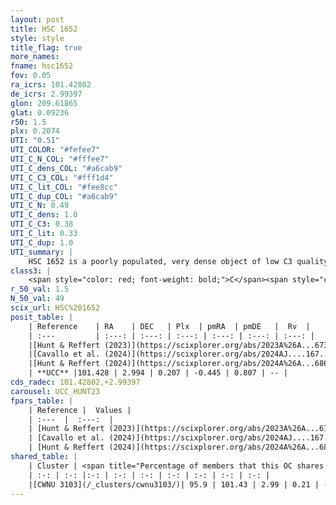 ```yaml
---
layout: post
title: HSC 1652
style: style
title_flag: true
more_names: 
fname: hsc1652
fov: 0.05
ra_icrs: 101.42802
de_icrs: 2.99397
glon: 209.61865
glat: 0.09236
r50: 1.5
plx: 0.2074
UTI: "0.51"
UTI_COLOR: "#fefee7"
UTI_C_N_COL: "#fffee7"
UTI_C_dens_COL: "#a6cab9"
UTI_C_C3_COL: "#fff1d4"
UTI_C_lit_COL: "#fee8cc"
UTI_C_dup_COL: "#a6cab9"
UTI_C_N: 0.49
UTI_C_dens: 1.0
UTI_C_C3: 0.38
UTI_C_lit: 0.33
UTI_C_dup: 1.0
UTI_summary: |
    HSC 1652 is a poorly populated, very dense object of low C3 quality. It was recently reported in the literature. This object shares a large percentage of members with a later reported entry.
class3: |
    <span style="color: red; font-weight: bold;">C</span><span style="color: #FFC300; font-weight: bold;">B</span>
r_50_val: 1.5
N_50_val: 49
scix_url: HSC%201652
posit_table: |
    | Reference    | RA    | DEC   | Plx  | pmRA  | pmDE   |  Rv  |
    | :---         | :---: | :---: | :---: | :---: | :---: | :---: |
    |[Hunt & Reffert (2023)](https://scixplorer.org/abs/2023A%26A...673A.114H) | 101.425 | 2.993 | 0.224 | -0.464 | 0.79 | 59.04 |
    |[Cavallo et al. (2024)](https://scixplorer.org/abs/2024AJ....167...12C) | 101.435 | 2.988 | 0.219 | -- | -- | -- |
    |[Hunt & Reffert (2024)](https://scixplorer.org/abs/2024A%26A...686A..42H) | 101.425 | 2.993 | 0.224 | -0.464 | 0.79 | 59.04 |
    | **UCC** |101.428 | 2.994 | 0.207 | -0.445 | 0.807 | -- | 
cds_radec: 101.42802,+2.99397
carousel: UCC_HUNT23
fpars_table: |
    | Reference |  Values |
    | :---  |  :---:  |
    | [Hunt & Reffert (2023)](https://scixplorer.org/abs/2023A%26A...673A.114H) | `AV50=2.07, diffAV50=2.602, MOD50=12.908, logAge50=8.17` |
    | [Cavallo et al. (2024)](https://scixplorer.org/abs/2024AJ....167...12C) | `AV50=2.29, dMod50=13.62, logAge50=8.41, [Fe/H]50=0.01` |
    | [Hunt & Reffert (2024)](https://scixplorer.org/abs/2024A%26A...686A..42H) | `MassJ=536.241` |
shared_table: |
    | Cluster | <span title="Percentage of members that this OC shares with the ones listed">%</span>   | RA   | DEC   | Plx   | pmRA  | pmDE  | Rv | UTI |
    | :-: | :-: |:-: | :-: | :-: | :-: | :-: | :-: | :-: |
    |[CWNU 3103](/_clusters/cwnu3103/)| 95.9 | 101.43 | 2.99 | 0.21 | -0.43 | 0.8 | 57.66 |0.09 |
---
```

